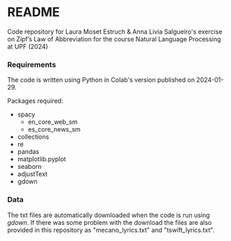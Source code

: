 # README

Code repository for Laura Moset Estruch & Anna Lívia Salgueiro's exercise on Zipf’s Law of Abbreviation for the course Natural Language Processing at UPF (2024)

### Requirements

The code is written using Python in Colab's version published on 2024-01-29.

Packages required:
* spacy
  * en_core_web_sm
  * es_core_news_sm
* collections
* re
* pandas
* matplotlib.pyplot
* seaborn
* adjustText
* gdown

### Data
The txt files are automatically downloaded when the code is run using _gdown_.
If there was some problem with the download the files are also provided in this repository as "mecano_lyrics.txt" and "tswift_lyrics.txt".
